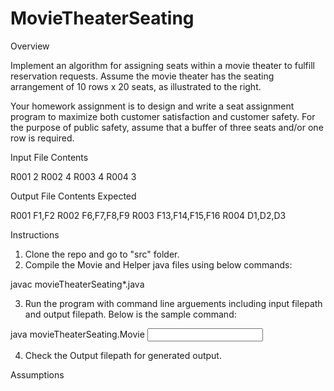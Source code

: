 # MovieTheaterSeating
Overview

Implement an algorithm for assigning seats within a movie theater to
fulfill reservation requests. Assume the movie theater has the seating
arrangement of 10 rows x 20 seats, as illustrated to the right.

Your homework assignment is to design and write a seat assignment
program to maximize both customer satisfaction and customer
safety. For the purpose of public safety, assume that a buffer of three
seats and/or one row is required.

Input File Contents

R001 2
R002 4
R003 4
R004 3

Output File Contents Expected

R001 F1,F2
R002 F6,F7,F8,F9
R003 F13,F14,F15,F16
R004 D1,D2,D3

Instructions

1. Clone the repo and go to "src" folder.
2. Compile the Movie and Helper java files using below commands:

javac movieTheaterSeating\*.java

3. Run the program with command line arguements including input filepath and output filepath. Below is the sample command:

java movieTheaterSeating.Movie <Input filepath> <Output filepath>

4. Check the Output filepath for generated output.

Assumptions
